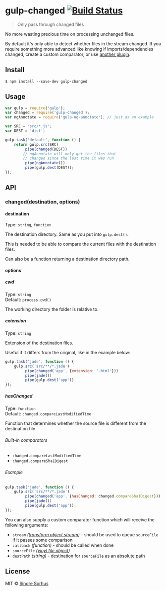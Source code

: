 # gulp-changed [![Build Status](https://travis-ci.org/sindresorhus/gulp-changed.svg?branch=master)](https://travis-ci.org/sindresorhus/gulp-changed)

> Only pass through changed files

No more wasting precious time on processing unchanged files.

By default it's only able to detect whether files in the stream changed. If you require something more advanced like knowing if imports/dependencies changed, create a custom comparator, or use [another plugin](https://github.com/gulpjs/gulp#incremental-builds).


## Install

```
$ npm install --save-dev gulp-changed
```


## Usage

```js
var gulp = require('gulp');
var changed = require('gulp-changed');
var ngAnnotate = require('gulp-ng-annotate'); // just as an example

var SRC = 'src/*.js';
var DEST = 'dist';

gulp.task('default', function () {
	return gulp.src(SRC)
		.pipe(changed(DEST))
		// ngAnnotate will only get the files that
		// changed since the last time it was run
		.pipe(ngAnnotate())
		.pipe(gulp.dest(DEST));
});
```

## API

### changed(destination, options)

#### destination

Type: `string`, `function`

The destination directory. Same as you put into `gulp.dest()`.

This is needed to be able to compare the current files with the destination files.

Can also be a function returning a destination directory path.

#### options

##### cwd

Type: `string`  
Default: `process.cwd()`

The working directory the folder is relative to.

##### extension

Type: `string`

Extension of the destination files.

Useful if it differs from the original, like in the example below:

```js
gulp.task('jade', function () {
	gulp.src('src/**/*.jade')
		.pipe(changed('app', {extension: '.html'}))
		.pipe(jade())
		.pipe(gulp.dest('app'))
});
```

##### hasChanged

Type: `function`  
Default: `changed.compareLastModifiedTime`

Function that determines whether the source file is different from the destination file.

###### Built-in comparators

- `changed.compareLastModifiedTime`
- `changed.compareSha1Digest`

###### Example

```js
gulp.task('jade', function () {
	gulp.src('src/**/*.jade')
		.pipe(changed('app', {hasChanged: changed.compareSha1Digest}))
		.pipe(jade())
		.pipe(gulp.dest('app'));
});
```

You can also supply a custom comparator function which will receive the following arguments:

- `stream` *([transform object stream](https://github.com/rvagg/through2#transformfunction))* - should be used to queue `sourceFile` if it passes some comparison
- `callback` *(function)* - should be called when done
- `sourceFile` *([vinyl file object](https://github.com/wearefractal/vinyl#file))*
- `destPath` *(string)* - destination for `sourceFile` as an absolute path


## License

MIT © [Sindre Sorhus](http://sindresorhus.com)
